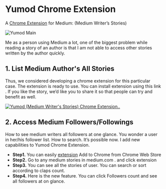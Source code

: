 # Yumod Chrome Extension

A [Chrome Extension](https://chrome.google.com/webstore/detail/yumod/kpjkbgdonednmekjdoemegjnlflnfgkd) for Medium: (Medium Writer’s Stories)

![Yumod Main](http://onurdayibasi.com.s3-website-eu-west-1.amazonaws.com/onurdayibasi.com/medium/yumod/chrome_extension/images/main.png "Yumod Main")


Me as a person using Medium a lot, one of the biggest problem while reading a story of an author is that I am not able to access other stories written by the author quickly.

## 1. List Medium Author's All Stories

Thus, we considered developing a chrome extension for this particular case. The extension is ready to use. You can install extension using this link . If you like the story, we’d like you to share it so that people can try and benefit as well.

[![Yumod (Medium Writer's Stories) Chrome Extension..](http://img.youtube.com/vi/Rm8A6kKYIQQ/0.jpg)](http://www.youtube.com/watch?v=Rm8A6kKYIQQ)



## 2. Access Medium Followers/Followings

How to see medium writers all followers at one glance. You wonder a user in her/his follower list. How to search. It’s possible now. I add new capabilities to Yumod Chrome Extension.

- __Step1.__ You can easily [extension](https://chrome.google.com/webstore/detail/yumod/kpjkbgdonednmekjdoemegjnlflnfgkd) Add to Chrome from Chrome Web Store
- __Step2.__ Go to any medium stories in medium.com . and click extension
- __Step3.__ You can see all the stories of user. You can search or sort according to claps count.
- __Step4.__ Here is the new feature. You can click Followers count and see all followers at on glance.
